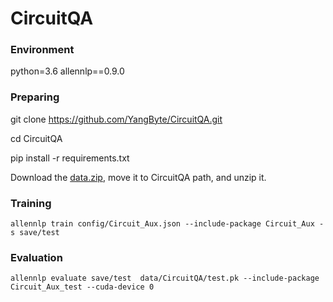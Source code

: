 # CircuitQA 

### Environment

python=3.6
allennlp==0.9.0

### Preparing

git clone https://github.com/YangByte/CircuitQA.git

cd CircuitQA

pip install -r requirements.txt

Download the <a href="https://drive.google.com/file/d/1sHGwqoDlL0__993kp4YEkWdJVOVWrKhc/view?usp=sharing">data.zip</a>, move it to CircuitQA path, and unzip it.


### Training
    
    allennlp train config/Circuit_Aux.json --include-package Circuit_Aux -s save/test

### Evaluation
    
    allennlp evaluate save/test  data/CircuitQA/test.pk --include-package Circuit_Aux_test --cuda-device 0




